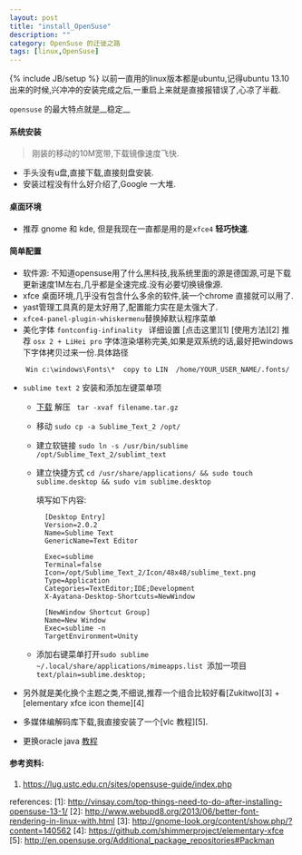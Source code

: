 ```yaml
---
layout: post
title: "install_OpenSuse"
description: ""
category: OpenSuse 的迁徙之路
tags: [linux,OpenSuse]
---
```

{% include JB/setup %}
以前一直用的linux版本都是ubuntu,记得ubuntu 13.10 出来的时候,兴冲冲的安装完成之后,一重启上来就是直接报错误了,心凉了半截.

`opensuse` 的最大特点就是__稳定__

#### 系统安装
> 刚装的移动的10M宽带,下载镜像速度飞快.

- 手头没有u盘,直接下载,直接刻盘安装.
- 安装过程没有什么好介绍了,Google 一大堆.

#### 桌面环境
- 推荐 gnome 和 kde, 但是我现在一直都是用的是`xfce4` __轻巧快速__.

#### 简单配置
- 软件源: 不知道opensuse用了什么黑科技,我系统里面的源是德国源,可是下载更新速度1M左右,几乎都是全速完成.没有必要切换镜像源.
- xfce 桌面环境,几乎没有包含什么多余的软件,装一个chrome 直接就可以用了.
- yast管理工具真的是太好用了,配置能力实在是太强大了.
- `xfce4-panel-plugin-whiskermenu`替换掉默认程序菜单
- 美化字体 `fontconfig-infinality ` 详细设置 [点击这里][1] [使用方法][2] 推荐 `osx 2 + LiHei pro` 字体渲染堪称完美,如果是双系统的话,最好把windows 下字体拷贝过来一份.具体路径    
```                
    Win c:\windows\Fonts\*  copy to LIN  /home/YOUR_USER_NAME/.fonts/
```
-  `sublime text 2` 安装和添加左键菜单项
    * [下载](http://www.sublimetext.com/2) 解压 ` tar -xvaf filename.tar.gz`
    * 移动 `sudo cp -a Sublime_Text_2 /opt/`
    * 建立软链接 `sudo ln -s /usr/bin/sublime /opt/Sublime_Text_2/sublimt_text`
    * 建立快捷方式 `cd /usr/share/applications/ && sudo touch sublime.desktop && sudo vim sublime.desktop`
    
        填写如下内容:

            [Desktop Entry]
            Version=2.0.2
            Name=Sublime Text
            GenericName=Text Editor
            
            Exec=sublime
            Terminal=false
            Icon=/opt/Sublime_Text_2/Icon/48x48/sublime_text.png
            Type=Application
            Categories=TextEditor;IDE;Development
            X-Ayatana-Desktop-Shortcuts=NewWindow
            
            [NewWindow Shortcut Group]
            Name=New Window
            Exec=sublime -n
            TargetEnvironment=Unity
    
    * 添加右键菜单打开`sudo sublime ~/.local/share/applications/mimeapps.list `添加一项目 `text/plain=sublime.desktop; `
    
- 另外就是美化换个主题之类,不细说,推荐一个组合比较好看[Zukitwo][3] + [elementary xfce icon theme][4]
- 多媒体编解码库下载,我直接安装了一个[vlc 教程][5].
- 更换oracle java [教程](http://www.suselinks.us/install-oracle-sun-java-1-7-opensuse-12-2)


#### 参考资料:
1. https://lug.ustc.edu.cn/sites/opensuse-guide/index.php


references:
[1]: http://vinsay.com/top-things-need-to-do-after-installing-opensuse-13-1/
[2]: http://www.webupd8.org/2013/06/better-font-rendering-in-linux-with.html
[3]: http://gnome-look.org/content/show.php/?content=140562
[4]: https://github.com/shimmerproject/elementary-xfce
[5]: http://en.opensuse.org/Additional_package_repositories#Packman
